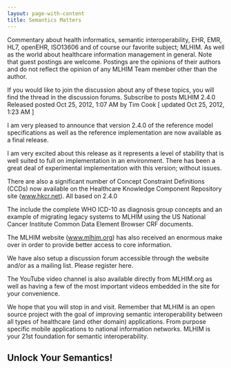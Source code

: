 ```yaml
---
layout: page-with-content
title: Semantics Matters
---
```


Commentary about health informatics, semantic interoperability, EHR,
EMR, HL7, openEHR, ISO13606 and of course our favorite subject; MLHIM.
As well as the world about healthcare information management in
general.  Note that guest postings are welcome.  Postings are the
opinions of their authors and do not reflect the opinion of any MLHIM
Team member other than the author.

If you would like to join the discussion about any of these topics,
you will find the thread in the discussion forums.
Subscribe to posts
MLHIM 2.4.0 Released
posted Oct 25, 2012, 1:07 AM by Tim Cook   [ updated Oct 25, 2012,
1:23 AM ]

<div class="well">
I am very pleased to announce that version 2.4.0 of the reference
model specifications as well as the reference implementation are now
available as a final release.
</div>

I am very excited about this release as it represents a level of
stability that is well suited to full on implementation in an
environment.  There has been a great deal of experimental
implementation with this version; without issues.

There are also a significant number of Concept Constraint Definitions
(CCDs) now available on the Healthcare Knowledge Component Repository
site (www.hkcr.net). All based on 2.4.0

The include the complete WHO ICD-10 as diagnosis group concepts and an
example of migrating legacy systems to MLHIM using the US National
Cancer Institute Common Data Element Browser CRF documents.


The MLHIM website (www.mlhim.org) has also received an enormous make
over in order to provide better access to core information.

We have also setup a discussion forum accessible through the website
and/or as a mailing list.  Please register here.

The YouTube video channel is also available directly from MLHIM.org as
well as having a few of the most important videos embedded in the site
for your convenience.

We hope that you will stop in and visit.  Remember that MLHIM is an
open source project with the goal of improving semantic
interoperability between all types of healthcare (and other domain)
applications.  From purpose specific mobile applications to national
information networks.  MLHIM is your 21st foundation for semantic
interoperability.

## Unlock Your Semantics! ##
